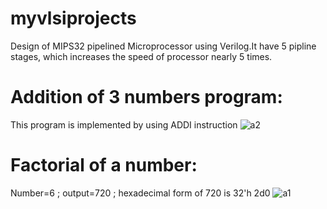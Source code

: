 # myvlsiprojects

Design of MIPS32 pipelined Microprocessor using Verilog.It have 5 pipline stages, which increases the speed of processor nearly 5 times.

# Addition of 3 numbers program:
This program is implemented by using ADDI instruction
![a2](https://user-images.githubusercontent.com/114133847/201174738-1ad54600-2e34-4c7f-aacd-a5d486f5100b.png)

# Factorial of a number:
Number=6 ;
output=720 ;
hexadecimal form of 720 is 32'h 2d0
![a1](https://user-images.githubusercontent.com/114133847/201174705-2f20a773-dec9-4a11-8e68-b8eda1017c34.png)

